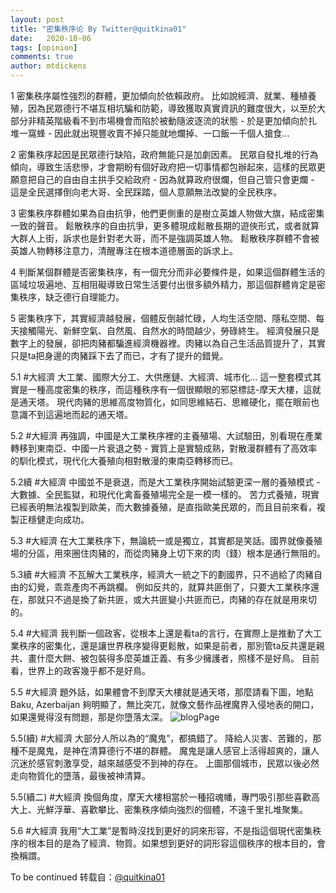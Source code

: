 ```yaml
---
layout: post
title: "密集秩序论 By Twitter@quitkina01"
date:   2020-10-06
tags: [opinion]
comments: true
author: mtdickens
---
```

1
密集秩序屬性強烈的群體，更加傾向於依賴政府。
比如說經濟、就業、種植養殖，因為民眾德行不堪互相坑騙和防範，導致獲取真實資訊的難度很大，以至於大部分非精英階級看不到市場機會而陷於被動隨波逐流的狀態 - 於是更加傾向於扎堆一窩蜂 - 因此就出現豐收賣不掉只能就地爛掉、一口飯一千個人搶食...
<!-- more -->

2
密集秩序起因是民眾德行缺陷，政府無能只是加劇因素。
民眾自發扎堆的行為傾向，導致生活悲慘，才會期盼有個好政府把一切事情都包辦起來，這樣的民眾更願意把自己的自由自主拱手交給政府 - 因為就算政府很爛，但自己管只會更爛 - 這是全民選擇倒向老大哥、全民踩踏，個人意願無法改變的全民秩序。

3
密集秩序群體如果為自由抗爭，他們更側重的是樹立英雄人物做大旗，結成密集一致的聲音。
鬆散秩序的自由抗爭，更多體現成鬆散長期的遊俠形式，或者就算大群人上街，訴求也是針對老大哥，而不是強調英雄人物。
鬆散秩序群體不會被英雄人物轉移注意力，清醒專注在根本道德層面的訴求上。

4
判斷某個群體是否密集秩序，有一個充分而非必要條件是，如果這個群體生活的區域垃圾遍地、互相阻礙導致日常生活要付出很多額外精力，那這個群體肯定是密集秩序，缺乏德行自理能力。

5
密集秩序下，其實經濟越發展，個體反倒越忙碌，人均生活空間、隱私空間、每天接觸陽光、新鮮空氣、自然風、自然水的時間越少，勞碌終生。
經濟發展只是數字上的發展，卻把肉豬都騙進經濟機器裡。肉豬以為自己生活品質提升了，其實只是ta把身邊的肉豬踩下去了而已，才有了提升的錯覺。

5.1 #大經濟
大工業、國際大分工、大供應鏈、大經濟、城市化... 這一整套模式其實是一種高度密集的秩序，而這種秩序有一個很顯眼的邪惡標誌-摩天大樓，這就是通天塔。
現代肉豬的思維高度物質化，如同思維結石、思維硬化，擺在眼前也意識不到這遍地而起的通天塔。

5.2 #大經濟
再強調，中國是大工業秩序裡的主養殖場、大試驗田，別看現在產業轉移到東南亞、中國一片衰退之勢 - 實質上是實驗成熟，對散漫群體有了高效率的馴化模式，現代化大養殖向相對散漫的東南亞轉移而已。

5.2續 #大經濟
中國並不是衰退，而是大工業秩序開始試驗更深一層的養殖模式 - 大數據、全民監獄，和現代化禽畜養殖場完全是一模一樣的。
苦力式養殖，現實已經表明無法複製到歐美，而大數據養殖，是直指歐美民眾的，而且目前來看，複製正穩健走向成功。

5.3 #大經濟
在大工業秩序下，無論統一或是獨立，其實都是笑話。國界就像養殖場的分區，用來圈住肉豬的，而從肉豬身上切下來的肉（錢）根本是通行無阻的。

5.3續 #大經濟
不瓦解大工業秩序，經濟大一統之下的劃國界，只不過給了肉豬自由的幻覺，乖乖產肉不再跳欄。
例如反共的，就算共匪倒了，只要大工業秩序還在，那就只不過是換了新共匪，或大共匪變小共匪而已，肉豬的存在就是用來切的。

5.4 #大經濟
我判斷一個政客，從根本上還是看ta的言行，在實際上是推動了大工業秩序的密集化，還是讓世界秩序變得更鬆散，如果是前者，那別管ta反共還是親共、畫什麼大餅、被包裝得多麼英雄正義、有多少擁護者，照樣不是好鳥。
目前看，世界上的政客幾乎都不是好鳥。

5.5 #大經濟
題外話，如果體會不到摩天大樓就是通天塔，那麼請看下圖，地點 Baku, Azerbaijan 
夠明顯了，無比突兀，就像文藝作品裡魔界入侵地表的開口，如果還覺得沒有問題，那是你墮落太深。
![blogPage](https://githubio.mtdickens.workers.dev/-----https://pbs.twimg.com/media/EZDvnUYUMAAKKzP?format=jpg&name=large)

5.5(續) #大經濟
大部分人所以為的“魔鬼”，都搞錯了。
降給人災害、苦難的，那種不是魔鬼，是神在清算德行不堪的群體。
魔鬼是讓人感官上活得超爽的，讓人沉迷於感官刺激享受，越來越感受不到神的存在。
上圖那個城市，民眾以後必然走向物質化的墮落，最後被神清算。

5.5(續二) #大經濟
換個角度，摩天大樓相當於一種招魂幡，專門吸引那些喜歡高大上、光鮮浮華、喜歡攀比、密集秩序傾向強烈的個體，不遠千里扎堆聚集。

5.6 #大經濟
我用“大工業”是暫時沒找到更好的詞來形容，不是指這個現代密集秩序的根本目的是為了經濟、物質。如果想到更好的詞形容這個秩序的根本目的，會換稱謂。

To be continued
转载自：[@quitkina01](https://twitter.com/quitkina01/status/1263700494599389185)
